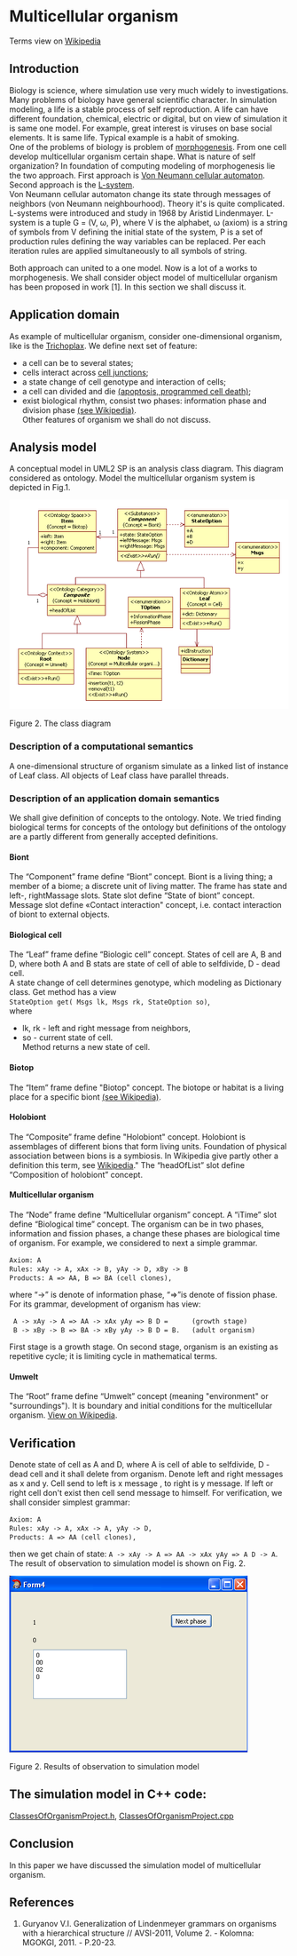 # Multicellular organism
Terms view on [Wikipedia](https://en.wikipedia.org/wiki/Multicellular_organism)
## Introduction
Biology is science, where simulation use very much widely to investigations. Many problems of biology have general scientific 
character. In simulation modeling, a life is a stable process of self reproduction. 
A life can have different foundation, chemical, electric or digital, but on view of simulation it is same one model. 
For example, great interest is viruses on base social elements.  It is same life. Typical example is a habit of smoking.<br/>
One of the problems of biology is problem of [morphogenesis](https://en.wikipedia.org/wiki/Morphogenesis). 
From one cell develop multicellular organism certain shape. What is nature of self organization? 
In foundation of computing modeling of morphogenesis lie the two approach. 
First approach is [Von Neumann cellular automaton](https://en.wikipedia.org/wiki/Von_Neumann_cellular_automaton). 
Second approach is the [L-system](https://en.wikipedia.org/wiki/L-system).<br/>
Von Neumann cellular automaton change its state through messages of neighbors (von Neumann neighbourhood). 
Theory it's is quite complicated.<br/>
L-systems were introduced and study in 1968 by Aristid Lindenmayer. 
L-system is a tuple G = (V, ω, P), where V is the alphabet, ω (axiom) is a string of symbols from V defining the initial state 
of the system, P is a set of production rules defining the way variables can be replaced. 
Per each iteration rules are applied simultaneously to all symbols of string.

Both approach can united to a one model. Now is a lot of a works to morphogenesis.
We shall consider object model of multicellular organism has been proposed in work [1]. In this section we shall discuss it. 

## Application domain
As example of multicellular organism, consider one-dimensional organism, like is the [Trichoplax](https://en.wikipedia.org/wiki/Trichoplax). We define next set of feature:
- a cell can be to several states;
- cells interact across [cell junctions](https://en.wikipedia.org/wiki/Cell_junction);
- a state change of cell genotype and interaction of cells;
- a cell can divided and die [(apoptosis, programmed cell death)](https://en.wikipedia.org/wiki/Apoptosis);
- exist biological rhythm, consist two phases: information phase and division phase [(see Wikipedia)](https://en.wikipedia.org/wiki/Chronobiology).<br/>
Other features of organism we shall do not discuss.

## Analysis model
A conceptual model in UML2 SP is an analysis class diagram. 
This diagram considered as ontology. Model the multicellular organism system is depicted in Fig.1.
<p><img src="OrganismClassDiagram.png" alt="" /></p>
Figure 2. The class diagram<br/>

### Description of a computational semantics
A one-dimensional structure of organism simulate as a linked list of instance of Leaf class. 
All objects of Leaf class have parallel threads.

### Description of an application domain semantics
We shall give definition of concepts to the ontology.
Note. We tried finding biological terms for concepts of the ontology but definitions of the ontology are a partly different from generally accepted definitions.
#### Biont
The “Component” frame define “Biont” concept. Biont is a living thing; a member of a biome; 
a discrete unit of living matter. The frame has state and left-, rightMassage slots. 
State slot define “State of biont” concept. Message slot define «Contact interaction" concept, 
i.e. contact interaction of biont to external objects.

#### Biological cell
The “Leaf” frame define “Biologic cell” concept. States of cell are A, B and D, 
where both A and B stats are state of cell of able to selfdivide, D - dead cell.  
A state change of cell determines genotype, which modeling as Dictionary class. Get method has a view<br/>
`StateOption get( Msgs lk, Msgs rk, StateOption so)`,<br/>
where<br/>
- lk, rk - left and right message from neighbors,
- so - current state of cell.<br/>
Method returns a new state of cell.

#### Biotop
The “Item” frame define "Biotop" concept. The biotope or habitat is a living place for a specific biont [(see Wikipedia)](https://en.wikipedia.org/wiki/Biotope).

#### Holobiont
The “Composite” frame define "Holobiont" concept. Holobiont is assemblages of different bions that form living 
units. Foundation of physical association between bions is a symbiosis. In Wikipedia give partly other a definition this term, see [Wikipedia](https://en.wikipedia.org/wiki/Holobiont)." 
The “headOfList” slot define “Composition of holobiont” concept.

#### Multicellular organism
The “Node” frame define “Multicellular organism” concept. A “iTime” slot define “Biological time” concept. 
The organism can be in two phases, information and fission phases, a change these phases are biological time of organism.
For example, we considered to next a simple grammar.
```
Axiom: A
Rules: xAy -> A, xAx -> B, yAy -> D, xBy -> B
Products: A => AA, B => BA (cell clones),
```
where “->” is denote of information phase, “=>”is denote of fission phase.
For its grammar, development of organism has view:
```
 A -> xAy -> A => AA -> xAx yAy => B D =      (growth stage)
 B -> xBy -> B => BA -> xBy yAy -> B D = B.   (adult organism)
 ```
First stage is a growth stage. On second stage, organism is an existing as repetitive cycle; 
it is limiting cycle in mathematical terms.

#### Umwelt
The “Root” frame define “Umwelt” concept (meaning "environment" or "surroundings"). 
It is boundary and initial conditions for the multicellular organism. [View on Wikipedia](https://en.wikipedia.org/wiki/Umwelt).

## Verification
Denote state of cell as A and D, where A is cell of able to selfdivide, D - dead cell and it shall delete from organism. Denote left and right messages as x and y. Cell send to left is x message , to right  is y message. If left or right cell don't exist then cell send message to himself. 
For verification, we shall consider simplest grammar:
```
Axiom: A
Rules: xAy -> A, xAx -> A, yAy -> D,
Products: A => AA (cell clones),
```
then we get chain of state: 
`A -> xAy -> A => AA -> xAx yAy => A D -> A`.  
The result of observation to simulation model is shown on Fig. 2.
<p><img src="Screenshot.png" alt="" /></p>
Figure 2. Results of observation to simulation model<br/>

## The simulation model in C++ code:  
[ClassesOfOrganismProject.h](https://github.com/vgurianov/uml-sp/blob/master/examples/organism/ClassesOfOrganismProject.h), 
[ClassesOfOrganismProject.cpp](https://github.com/vgurianov/uml-sp/blob/master/examples/organism/ClassesOfOrganismProject.cpp)

## Conclusion
In this paper we have discussed the simulation model of multicellular organism.

## References
1.	Guryanov V.I. Generalization of Lindenmeyer grammars on organisms with a hierarchical structure 
// AVSI-2011, Volume 2. - Kolomna: MGOKGI, 2011. - P.20-23.
